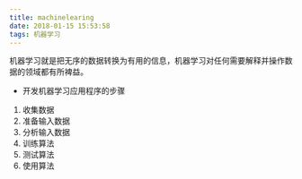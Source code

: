 ```yaml
---
title: machinelearing
date: 2018-01-15 15:53:58
tags: 机器学习
---
```


机器学习就是把无序的数据转换为有用的信息，机器学习对任何需要解释并操作数据的领域都有所裨益。
* 开发机器学习应用程序的步骤
1. 收集数据
2. 准备输入数据
3. 分析输入数据
4. 训练算法
5. 测试算法
6. 使用算法


